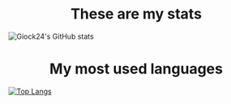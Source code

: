 <!---### Hi there 👋 -->
<h1 align="center">These are my stats</h1>

![Giock24's GitHub stats](https://github-readme-stats.vercel.app/api?username=Giock24&show_icons=true&theme=tokyonight)

<h1 align="center">My most used languages</h1>

[![Top Langs](https://github-readme-stats.vercel.app/api/top-langs/?username=Giock24&layout=donut-vertical)](https://github.com/Giock24/github-readme-stats)

<!--
**Giock24/Giock24** is a ✨ _special_ ✨ repository because its `README.md` (this file) appears on your GitHub profile.

Here are some ideas to get you started:

- 🔭 I’m currently working on ...
- 🌱 I’m currently learning ...
- 👯 I’m looking to collaborate on ...
- 🤔 I’m looking for help with ...
- 💬 Ask me about ...
- 📫 How to reach me: ...
- 😄 Pronouns: ...
- ⚡ Fun fact: ...
-->
